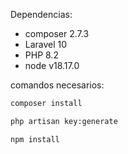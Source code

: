 Dependencias:
* composer 2.7.3
* Laravel 10
* PHP 8.2
* node v18.17.0

comandos necesarios:
```bash
composer install
```
```bash
php artisan key:generate
```
```bash
npm install
```